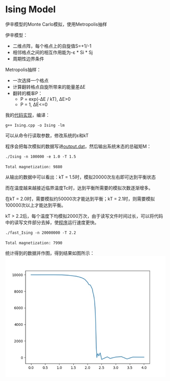 # Ising Model
伊辛模型的Monte Carlo模拟，使用Metropolis抽样

伊辛模型：
* 二维点阵，每个格点上的自旋值S=+1/-1
* 相邻格点之间的相互作用能为-ε * Si * Sj
* 周期性边界条件

Metropolis抽样：
* 一次选择一个格点
* 计算翻转格点自旋所带来的能量差ΔE
* 翻转的概率P：
    * P = exp(-ΔE / kT), ΔE>0
    * P = 1, ΔE<=0

我的[代码实现](./Ising.cpp)，编译：
```
g++ Ising.cpp -o Ising -lm
```
可以从命令行读取参数，修改系统的ε和kT

程序会把每次模拟的数据写进[output.dat](./output.dat)，然后输出系统末态的总磁矩M：
```
./Ising -n 100000 -e 1.0 -T 1.5

Total magnetization: 9880
```
从输出的数据中可以看出：kT = 1.5时，模拟20000次左右即可达到平衡状态

而在温度越来越接近临界温度Tc时，达到平衡所需要的模拟次数逐渐增多。

在kT = 2.0时，需要模拟约50000次才能达到平衡；kT = 2.1时，则需要模拟100000次以上才能达到平衡。

kT > 2.2后，每个温度下均模拟2000万次，由于读写文件时间过长，可以将代码中的读写文件部分去掉，使[程序](./fast_Ising)运行速度更快。
```
./fast_Ising -n 20000000 -T 2.2

Total magnetization: 7990
```
统计得到的数据并作图，得到结果如图所示：<br>
![Figure](./Figure.jpg)